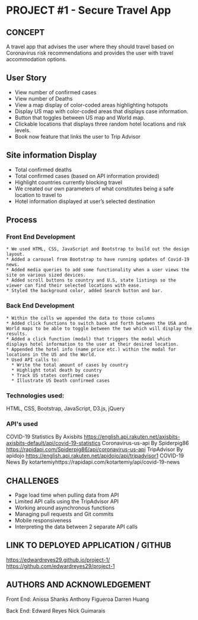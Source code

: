 
# PROJECT #1 - Secure Travel App

## CONCEPT
A travel app that advises the user where they should travel based on Coronavirus 
risk recommendations and provides the user with travel accommodation options.

## User Story
* View number of confirmed cases
* View number of Deaths
* View a map display of color-coded areas highlighting hotspots
* Display US map with color-coded areas that displays case information.
* Button that toggles between US map and World map.
* Clickable locations that displays three random hotel locations and risk levels.
* Book now feature that links the user to Trip Advisor

## Site information Display
* Total confirmed deaths
* Total confirmed cases (based on API information provided)
* Highlight countries currently blocking travel
* We created our own parameters of what constitutes being a safe location to travel to
* Hotel information displayed at user’s selected destination

## Process
  ### Front End Development
    * We used HTML, CSS, JavaScript and Bootstrap to build out the design layout.
    * Added a carousel from Bootstrap to have running updates of Covid-19 news.
    * Added media queries to add some functionality when a user views the site on various sized devices. 
    * Added scroll buttons to country and U.S, state listings so the viewer can find their selected locations with ease.
    * Styled the background color, added Search button and bar.
    
  ### Back End Development
    * Within the calls we appended the data to those columns 
    * Added click functions to switch back and forth between the USA and World maps to be able to toggle between the two which will display the results.
    * Added a click function (modal) that triggers the modal which displays hotel information to the user at their desired location.
    * Appended the hotel info (name price etc.) within the modal for locations in the US and the World.
    * Used API calls to:
      * Write the total amount of cases by country
      * Highlight total death by country
      * Track US states confirmed cases
      * Illustrate US Death confirmed cases

### Technologies used:  
  HTML, CSS, Bootstrap, JavaScript, D3.js, jQuery
### API's used
  COVID-19 Statistics
    By Axisbits
    https://english.api.rakuten.net/axisbits-axisbits-default/api/covid-19-statistics
  Coronavirus-us-api
    By Spiderpig86
    https://rapidapi.com/Spiderpig86/api/coronavirus-us-api
  TripAdvisor
    By apidojo
    https://english.api.rakuten.net/apidojo/api/tripadvisor1
  COVID-19 News
      By kotartemiyhttps://rapidapi.com/kotartemiy/api/covid-19-news
## CHALLENGES
  * Page load time when pulling data from API
  * Limited API calls using the TripAdvisor API
  * Working around asynchronous functions
  * Managing pull requests and Git commits
  * Mobile responsiveness
  * Interpreting the data between 2 separate API calls

## LINK TO DEPLOYED APPLICATION / GITHUB

https://edwardreyes29.github.io/project-1/
https://github.com/edwardreyes29/project-1

## AUTHORS AND ACKNOWLEDGEMENT

  Front End:  Anissa Shanks
              Anthony Figueroa
              Darren Huang

  Back End:   Edward Reyes
              Nick Guimarais
